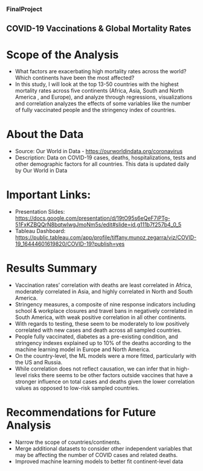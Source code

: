 ### FinalProject
## COVID-19 Vaccinations & Global Mortality Rates

# Scope of the Analysis
- What factors are exacerbating high mortality rates across the world? Which continents have been the most affected?
- In this study, I will look at the top 13-50 countries with the highest mortality rates across five continents (Africa, Asia, South and North America , and Europe), and analyze through regressions, visualizations and correlation analyzes the effects of some variables like the number of fully vaccinated people and the stringency index of countries.

# About the Data
- Source: Our World in Data - https://ourworldindata.org/coronavirus
- Description: Data on COVID-19 cases, deaths, hospitalizations, tests and other demographic factors for all countries. This data is updated daily by Our World in Data

# Important Links:
- Presentation Slides:  https://docs.google.com/presentation/d/19tO95s6eQeF7iPTg-51FxKZBQQrN8bqtwlwgJmoNm5s/edit#slide=id.g111b7f257b4_0_5
- Tableau Dashboard: https://public.tableau.com/app/profile/tiffany.munoz.zegarra/viz/COVID-19_16444601619820/COVID-19?publish=yes

# Results Summary
- Vaccination rates’ correlation with deaths are least correlated in Africa, moderately correlated in Asia, and highly correlated in North and South America. 
- Stringency measures, a composite of nine response indicators including school & workplace closures and travel bans in negatively correlated in South America, with weak positive correlation in all other continents. 
- With regards to testing, these seem to be moderately to low positively correlated with new cases and death across all sampled countries.
- People fully vaccinated, diabetes as a pre-existing condition, and stringency indexes explained up to 10% of the deaths according to the machine learning model in Europe and North America.
- On the country-level, the ML models were  a more fitted, particularly with the US and Russia. 
- While correlation does not reflect causation, we can infer that in high-level risks there seems to be other factors outside vaccines that have a stronger influence on total cases and deaths given the lower correlation values as opposed to low-risk sampled countries.


# Recommendations for Future Analysis
- Narrow the scope of countries/continents.
- Merge additional datasets to consider other independent variables that may be affecting the number of COVID cases and related deaths.
- Improved machine learning models to better fit continent-level data

